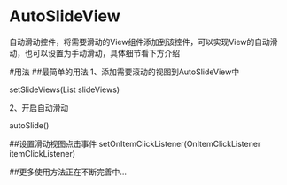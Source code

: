 # AutoSlideView
自动滑动控件，将需要滑动的View组件添加到该控件，可以实现View的自动滑动，也可以设置为手动滑动，具体细节看下方介绍


#用法
##最简单的用法
1、添加需要滚动的视图到AutoSlideView中

setSlideViews(List<View> slideViews)

2、开启自动滑动

autoSlide()


##设置滑动视图点击事件
setOnItemClickListener(OnItemClickListener itemClickListener)

##更多使用方法正在不断完善中...